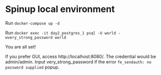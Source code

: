 # Spinup local environment

  Run `docker-compose up -d`

  Run `docker exec -it day2_postgres_1 psql -U world -wvery_strong_password world`

  You are all set!
  
  If you prefer GUI, access http://localhost:8080/. The credential would be admin/admin. Input very_strong_password if the error `fe_sendauth: no password supplied` popup.
